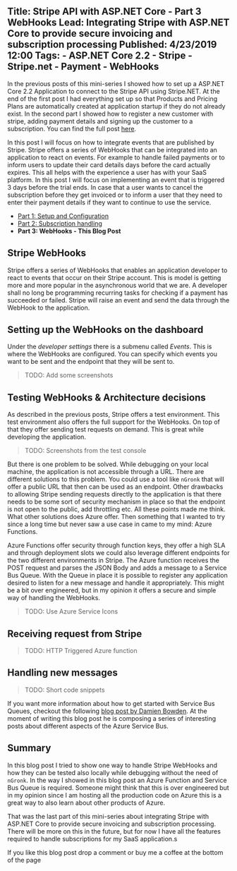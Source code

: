 Title: Stripe API with ASP.NET Core - Part 3 WebHooks
Lead: Integrating Stripe with ASP.NET Core to provide secure invoicing and subscription processing
Published: 4/23/2019 12:00
Tags:
    - ASP.NET Core 2.2
    - Stripe
    - Stripe.net
    - Payment
    - WebHooks
---

In the previous posts of this mini-series I showed how to set up a ASP.NET Core 2.2 Application to connect to the Stripe API using Stripe.NET. At the end of the first post I had everything set up so that Products and Pricing Plans are automatically created at application startup if they do not already exist. In the second part I showed how to register a new customer with stripe, adding payment details and signing up the customer to a subscription. You can find the full post [here](https://ml-software.ch/posts/stripe-api-with-asp-net-core-part-2).

In this post I will focus on how to integrate events that are published by Stripe. Stripe offers a series of WebHooks that can be integrated into an application to react on events. For example to handle failed payments or to inform users to update their card details days before the card actually expires. This all helps with the experience a user has with your SaaS platform. In this post I will focus on implementing an event that is triggered 3 days before the trial ends. In case that a user wants to cancel the subscription before they get invoiced or to inform a user that they need to enter their payment details if they want to continue to use the service.

- [Part 1: Setup and Configuration](https://ml-software.ch/posts/stripe-api-with-asp-net-core-part-1)
- [Part 2: Subscription handling](https://ml-software.ch/posts/stripe-api-with-asp-net-core-part-2)
- **Part 3: WebHooks - This Blog Post**

## Stripe WebHooks

Stripe offers a series of WebHooks that enables an application developer to react to events that occur on their Stripe account. This is model is getting more and more popular in the asynchronous world that we are. A developer shall no long be programming recurring tasks for checking if a payment has succeeded or failed. Stripe will raise an event and send the data through the WebHook to the application.

## Setting up the WebHooks on the dashboard

Under the _developer settings_ there is a submenu called _Events_. This is where the WebHooks are configured. You can specify which events you want to be sent and the endpoint that they will be sent to.

> TODO: Add some screenshots

## Testing WebHooks & Architecture decisions

As described in the previous posts, Stripe offers a test environment. This test environment also offers the full support for the WebHooks. On top of that they offer sending test requests on demand. This is great while developing the application.

> TODO: Screenshots from the test console

But there is one problem to be solved. While debugging on your local machine, the application is not accessible through a URL. There are different solutions to this problem. You could use a tool like `nGronk` that will offer a public URL that then can be used as an endpoint. Other drawbacks to allowing Stripe sending requests directly to the application is that there needs to be some sort of security mechanism in place so that the endpoint is not open to the public, add throttling etc. All these points made me think. What other solutions does Azure offer. Then something that I wanted to try since a long time but never saw a use case in came to my mind: Azure Functions.

Azure Functions offer security through function keys, they offer a high SLA and through deployment slots we could also leverage different endpoints for the two different environments in Stripe. The Azure function receives the POST request and parses the JSON Body and adds a message to a Service Bus Queue. With the Queue in place it is possible to register any application desired to listen for a new message and handle it appropriately. This might be a bit over engineered, but in my opinion it offers a secure and simple way of handling the WebHooks.

> TODO: Use Azure Service Icons

## Receiving request from Stripe

> TODO: HTTP Triggered Azure function

## Handling new messages

> TODO: Short code snippets

If you want more information about how to get started with Service Bus Queues, checkout the following [blog post by Damien Bowden](https://damienbod.com/2019/04/23/using-azure-service-bus-queues-with-asp-net-core-services/). At the moment of writing this blog post he is composing a series of interesting posts about different aspects of the Azure Service Bus.

## Summary

In this blog post I tried to show one way to handle Stripe WebHooks and how they can be tested also locally while debugging without the need of `nGronk`. In the way I showed in this blog post an Azure Function and Service Bus Queue is required. Someone might think that this is over engineered but in my opinion since I am hosting all the production code on Azure this is a great way to also learn about other products of Azure.

That was the last part of this mini-series about integrating Stripe with ASP.NET Core to provide secure invoicing and subscription processing. There will be more on this in the future, but for now I have all the features required to handle subscriptions for my SaaS application.s

If you like this blog post drop a comment or buy me a coffee at the bottom of the page <i class="fa fa-coffee"></i>